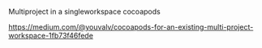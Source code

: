 Multiproject in a singleworkspace cocoapods

https://medium.com/@youvalv/cocoapods-for-an-existing-multi-project-workspace-1fb73f46fede
